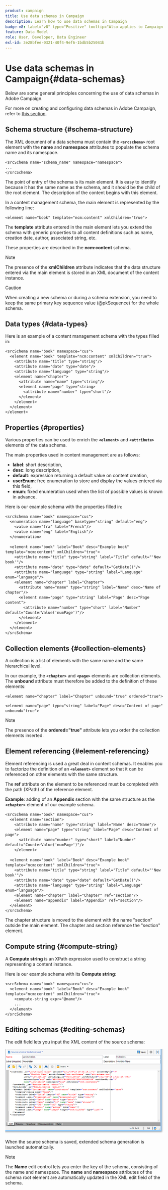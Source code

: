 ```yaml
---
product: campaign
title: Use data schemas in Campaign
description: Learn how to use data schemas in Campaign
badge-v8: label="v8" type="Positive" tooltip="Also applies to Campaign v8"
feature: Data Model
role: User, Developer, Data Engineer
exl-id: 3e28bfee-0321-40f4-9ef6-1bdb5b25041b
---
```

# Use data schemas in Campaign{#data-schemas}

Below are some general principles concerning the use of data schemas in Adobe Campaign.

For more on creating and configuring data schemas in Adobe Campaign, refer to [this section](../../configuration/using/about-schema-edition.md).

## Schema structure {#schema-structure}

The XML document of a data schema must contain the **`<srcschema>`** root element with the **name** and **namespace** attributes to populate the schema name and its namespace.

```
<srcSchema name="schema_name" namespace="namespace">
...
</srcSchema>
```

The point of entry of the schema is its main element. It is easy to identify because it has the same name as the schema, and it should be the child of the root element. The description of the content begins with this element.

In a content management schema, the main element is represented by the following line:

```
<element name="book" template="ncm:content" xmlChildren="true">
```

The **template** attribute entered in the main element lets you extend the schema with generic properties to all content definitions such as name, creation date, author, associated string, etc.

These properties are described in the **ncm:content** schema.

>[!NOTE]
>
>The presence of the **xmlChildren** attribute indicates that the data structure entered via the main element is stored in an XML document of the content instance.

>[!CAUTION]
>
>When creating a new schema or during a schema extension, you need to keep the same primary key sequence value (@pkSequence) for the whole schema.

## Data types {#data-types}

Here is an example of a content management schema with the types filled in:

```
<srcSchema name="book" namespace="cus">
  <element name="book" template="ncm:content" xmlChildren="true">
    <attribute name="title" type="string"/>
    <attribute name="date" type="date"/>
    <attribute name="language" type="string"/>
    <element name="chapter">
      <attribute name="name" type="string"/>
      <element name="page" type="string>
        <attribute name="number" type="short"/>
      </element>
    </element>
  </element>
</element>
```

## Properties {#properties}

Various properties can be used to enrich the **`<element>`** and **`<attribute>`** elements of the data schema.

The main properties used in content management are as follows:

* **label**: short description,
* **desc**: long description,
* **default**: expression returning a default value on content creation,
* **userEnum**: free enumeration to store and display the values entered via this field,
* **enum**: fixed enumeration used when the list of possible values is known in advance.

Here is our example schema with the properties filled in:

```
<srcSchema name="book" namespace="cus">
  <enumeration name="language" basetype="string" default="eng">    
    <value name="fra" label="French"/>    
    <value name="eng" label="English"/>   
  </enumeration>

  <element name="book" label="Book" desc="Example book" template="ncm:content" xmlChildren="true">
    <attribute name="title" type="string" label="Title" default="'New book'"/>
    <attribute name="date" type="date" default="GetDate()"/>
    <attribute name="language" type="string" label="Language" enum="language"/>
    <element name="chapter" label="Chapter">
      <attribute name="name" type="string" label="Name" desc="Name of chapter"/>
      <element name="page" type="string" label="Page" desc="Page content">
        <attribute name="number" type="short" label="Number" default="CounterValue('numPage')"/>
      </element>
    </element>
  </element>
</srcSchema>
```

## Collection elements {#collection-elements}

A collection is a list of elements with the same name and the same hierarchical level.

In our example, the **`<chapter>`** and **`<page>`** elements are collection elements. The **unbound** attribute must therefore be added to the definition of these elements:

```
<element name="chapter" label="Chapter" unbound="true" ordered="true">
```

```
<element name="page" type="string" label="Page" desc="Content of page" unbound="true">
```

>[!NOTE]
>
>The presence of the **ordered="true"** attribute lets you order the collection elements inserted.

## Element referencing {#element-referencing}

Element referencing is used a great deal in content schemas. It enables you to factorize the definition of an **`<element>`** element so that it can be referenced on other elements with the same structure.

The **ref** attribute on the element to be referenced must be completed with the path (XPath) of the reference element.

**Example**: adding of an **Appendix** section with the same structure as the **`<chapter>`** element of our example schema.

```
<srcSchema name="book" namespace="cus">
  <element name="section">
    <attribute name="name" type="string" label="Name" desc="Name"/>
    <element name="page" type="string" label="Page" desc="Content of page">
      <attribute name="number" type="short" label="Number" default="CounterValue('numPage')"/>
    </element>

  <element name="book" label="Book" desc="Example book" template="ncm:content" xmlChildren="true">
    <attribute name="title" type="string" label="Title" default="'New book'"/>
    <attribute name="date" type="date" default="GetDate()"/>
    <attribute name="language" type="string" label="Language" enum="language"/>
    <element name="chapter" label="Chapter" ref="section"/>
    <element name="appendix" label="Appendix" ref="section"/>
  </element>
</srcSchema>
```

The chapter structure is moved to the element with the name "section" outside the main element. The chapter and section reference the "section" element.

## Compute string {#compute-string}

A **Compute string** is an XPath expression used to construct a string representing a content instance.

Here is our example schema with its **Compute string**:

```
<srcSchema name="book" namespace="cus">
  <element name="book" label="Book" desc="Example book" template="ncm:content" xmlChildren="true">
    <compute-string expr="@name"/>
    ...
  </element>
</srcSchema>
```

## Editing schemas {#editing-schemas}

The edit field lets you input the XML content of the source schema:

![](assets/d_ncs_integration_schema_edition.png)

When the source schema is saved, extended schema generation is launched automatically.

>[!NOTE]
>
>The **Name** edit control lets you enter the key of the schema, consisting of the name and namespace. The **name** and **namespace** attributes of the schema root element are automatically updated in the XML edit field of the schema.
